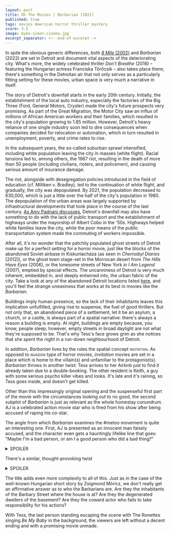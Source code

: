 ```yaml
---
layout: post
title: Oh The Movies | Barbarian (2022)
published: true
tags: movies American horror thriller mystery
score: 3.5
image: myke-simon-cinema.jpg
excerpt_separator: <!--end-of-excerpt-->
---
```

In spite the obvious generic differences, both <a href="/2022/12/19/8-mile.html">*8 Mile* (2002)</a> and *Barbarian* (2022) are set in Detroit and document vital aspects of the deteriorating city. What's more, the widely celebrated thriller *Don't Breathe* (2016) – featuring the Hungarian actress Franciska Törőcsik – also takes place there; there's something in the Detroitan air that not only serves as a particularly fitting setting for these movies, urban space is very much a narrative in itself.
<!--end-of-excerpt-->
The story of Detroit's downfall starts in the early 20th century. Initially, the establishment of the local auto industry, especially the factories of the Big Three (Ford, General Motors, Crysler) made the city's future prospects very promising. As part of the Great Migration, the Motor City saw an influx of millions of African American workers and their families, which resulted in the city's population growing to 1.85 million. However, Detroit's heavy reliance of one single industry soon led to dire consequences when companies decided for relocation or automation, which in turn resulted in unemployment, poverty, and crime rates to rise.

In the subsequent years, the so-called suburban sprawl intensified, including white population leaving the city in masses (white flight). Racial tensions led to, among others, the 1967 riot, resulting in the death of more than 50 people (including civilians, rioters, and policemen), and causing serious amount of insurance damage.

The riot, alongside with desegregation policies introduced in the field of education (cf. Milliken v. Bradley), led to the continuation of white flight, and gradually, the city was depopulated. By 2021, the population decreased to 630,000, which is just a little over the half of the city's population in 1980. The depopulation of the urban areas was largely supported by infrastructural developments that took place in the course of the last century. <a href="https://archive.nytimes.com/www.nytimes.com/interactive/2013/08/17/us/detroit-decline.html" target="_blank">As Amy Padnani discusses</a>, Detroit's downfall may also have something to do with the lack of public transport and the establishment of highways under the mayorship of Albert Cobo in the '50s. Highways helped white families leave the city, while the poor means of the public transportation system made the commuting of workers impossible.

After all, it's no wonder that the patchily populated ghost streets of Detroit make up for a perfect setting for a horror movie, just like the blocks of the abandoned Soviet airbase in Kiskunlacháza (as seen in *Chernobyl Diaries* [2012]), or the ghost town stage-set in the Morrocan desert from *The Hills Have Eyes* (2006), or the lonesome streets of New York in *I Am Legend* (2007), emptied by special effects. The uncanniness of Detroit is very much inherent, embedded in, and deeply entwined into, the urban fabric of the city. Take a look at any of the abandoned Detroit locations listed <a href="https://www.onlyinyourstate.com/michigan/detroit/abandoned-places-detroit-dt">here</a>, and you'll feel the strange uneasiness that works at its best in movies like the *Barbarian*.

Buildings imply human presence, so the lack of their inhabitants leaves this implication unfulfilled, giving rise to suspense, the fuel of good thrillers. But not only that, an abandoned piece of a settlement, let it be an asylum, a church, or a castle, is always part of a spatial narrative: there's always a reason a building is empty. At night, buildings are empty because, you know, people sleep; however, empty streets in broad daylight are not what they're supposed to be. That's why Tess's face grows grim as she notices that she spent the night in a run-down neighbourhood of Detroit.

In addition, *Barbarian* lives by the rules the spatial concept <span style="font-variant-caps:small-caps">invitation</span>. As opposed to <span style="font-variant-caps:small-caps">invasion</span> type of horror movies, *invitation* movies are set in a place which is home to the villain(s) and unfamiliar to the protagonist(s). *Barbarian* throws in another twist: Tess arrives to her Airbnb just to find it already taken due to a double-booking. The other resident is Keith, a guy with some serious psycho killer vibes and looks. It's late and it's raining, so Tess goes inside, and doesn't get killed.

Other than this impressingly original opening and the suspenseful first part of the movie with the circumstances looking out to no good, the second subplot of *Barbarian* is just as relevant as the whole homestay conundrum. AJ is a celebrated action movie star who is fired from his show after being accused of raping his co-star.

The angle from which *Barbarian* examines the #metoo movement is quite an interesting one. First, AJ is presented as an innocent man falsely accused, and the character even gets a hauntingly lifelike line that goes: "Maybe I'm a bad person, or am I a good person who did a bad thing?"

<details>
<summary>SPOILER</summary>
<p>Of course, AJ *is* a bad person who pushes Tess down from the roof to save himself.</p>
</details>

There's a similar, thought-provoking twist 

<details>
<summary>SPOILER</summary>
<p>in the way Frank, the kidnapper and serial rapist is shown as a bedridden old geezer, pitiful, whereas the product of his crimes, the inbred creature referred to as The Mother is construed as the monster, fearful.</p>
</details>

The title adds even more complexity to all of this. Just as in the case of the well-known Hungarian short story by Zsigmond Móricz, we don't really get an affirmative answer as to who the Barbarians are. Are they the inhabitants of the Barbary Street where the house is at? Are they the degenerated dwellers of the basement? Are they the coward actor who fails to take responsibility for his actions?

With Tess, the last person standing escaping the scene with The Ronettes singing *Be My Baby* in the background, the viewers are left without a decent ending and with a promising movie unmade.
